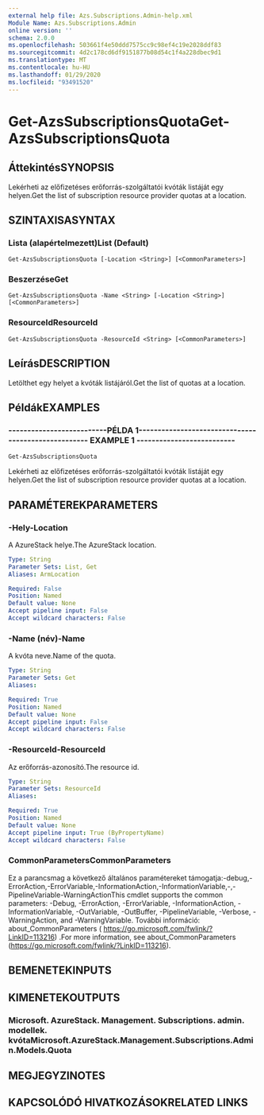 ```yaml
---
external help file: Azs.Subscriptions.Admin-help.xml
Module Name: Azs.Subscriptions.Admin
online version: ''
schema: 2.0.0
ms.openlocfilehash: 503661f4e50ddd7575cc9c98ef4c19e2028ddf83
ms.sourcegitcommit: 4d2c178cd6df9151877b08d54c1f4a228dbec9d1
ms.translationtype: MT
ms.contentlocale: hu-HU
ms.lasthandoff: 01/29/2020
ms.locfileid: "93491520"
---
```

# <span data-ttu-id="733ca-101">Get-AzsSubscriptionsQuota</span><span class="sxs-lookup"><span data-stu-id="733ca-101">Get-AzsSubscriptionsQuota</span></span>

## <span data-ttu-id="733ca-102">Áttekintés</span><span class="sxs-lookup"><span data-stu-id="733ca-102">SYNOPSIS</span></span>
<span data-ttu-id="733ca-103">Lekérheti az előfizetéses erőforrás-szolgáltatói kvóták listáját egy helyen.</span><span class="sxs-lookup"><span data-stu-id="733ca-103">Get the list of subscription resource provider quotas at a location.</span></span>

## <span data-ttu-id="733ca-104">SZINTAXISA</span><span class="sxs-lookup"><span data-stu-id="733ca-104">SYNTAX</span></span>

### <span data-ttu-id="733ca-105">Lista (alapértelmezett)</span><span class="sxs-lookup"><span data-stu-id="733ca-105">List (Default)</span></span>
```
Get-AzsSubscriptionsQuota [-Location <String>] [<CommonParameters>]
```

### <span data-ttu-id="733ca-106">Beszerzése</span><span class="sxs-lookup"><span data-stu-id="733ca-106">Get</span></span>
```
Get-AzsSubscriptionsQuota -Name <String> [-Location <String>] [<CommonParameters>]
```

### <span data-ttu-id="733ca-107">ResourceId</span><span class="sxs-lookup"><span data-stu-id="733ca-107">ResourceId</span></span>
```
Get-AzsSubscriptionsQuota -ResourceId <String> [<CommonParameters>]
```

## <span data-ttu-id="733ca-108">Leírás</span><span class="sxs-lookup"><span data-stu-id="733ca-108">DESCRIPTION</span></span>
<span data-ttu-id="733ca-109">Letölthet egy helyet a kvóták listájáról.</span><span class="sxs-lookup"><span data-stu-id="733ca-109">Get the list of quotas at a location.</span></span>

## <span data-ttu-id="733ca-110">Példák</span><span class="sxs-lookup"><span data-stu-id="733ca-110">EXAMPLES</span></span>

### <span data-ttu-id="733ca-111">--------------------------PÉLDA 1--------------------------</span><span class="sxs-lookup"><span data-stu-id="733ca-111">-------------------------- EXAMPLE 1 --------------------------</span></span>
```
Get-AzsSubscriptionsQuota
```

<span data-ttu-id="733ca-112">Lekérheti az előfizetéses erőforrás-szolgáltatói kvóták listáját egy helyen.</span><span class="sxs-lookup"><span data-stu-id="733ca-112">Get the list of subscription resource provider quotas at a location.</span></span>

## <span data-ttu-id="733ca-113">PARAMÉTEREK</span><span class="sxs-lookup"><span data-stu-id="733ca-113">PARAMETERS</span></span>

### <span data-ttu-id="733ca-114">-Hely</span><span class="sxs-lookup"><span data-stu-id="733ca-114">-Location</span></span>
<span data-ttu-id="733ca-115">A AzureStack helye.</span><span class="sxs-lookup"><span data-stu-id="733ca-115">The AzureStack location.</span></span>

```yaml
Type: String
Parameter Sets: List, Get
Aliases: ArmLocation

Required: False
Position: Named
Default value: None
Accept pipeline input: False
Accept wildcard characters: False
```

### <span data-ttu-id="733ca-116">-Name (név)</span><span class="sxs-lookup"><span data-stu-id="733ca-116">-Name</span></span>
<span data-ttu-id="733ca-117">A kvóta neve.</span><span class="sxs-lookup"><span data-stu-id="733ca-117">Name of the quota.</span></span>

```yaml
Type: String
Parameter Sets: Get
Aliases: 

Required: True
Position: Named
Default value: None
Accept pipeline input: False
Accept wildcard characters: False
```

### <span data-ttu-id="733ca-118">-ResourceId</span><span class="sxs-lookup"><span data-stu-id="733ca-118">-ResourceId</span></span>
<span data-ttu-id="733ca-119">Az erőforrás-azonosító.</span><span class="sxs-lookup"><span data-stu-id="733ca-119">The resource id.</span></span>

```yaml
Type: String
Parameter Sets: ResourceId
Aliases: 

Required: True
Position: Named
Default value: None
Accept pipeline input: True (ByPropertyName)
Accept wildcard characters: False
```

### <span data-ttu-id="733ca-120">CommonParameters</span><span class="sxs-lookup"><span data-stu-id="733ca-120">CommonParameters</span></span>
<span data-ttu-id="733ca-121">Ez a parancsmag a következő általános paramétereket támogatja:-debug,-ErrorAction,-ErrorVariable,-InformationAction,-InformationVariable,-,-PipelineVariable-WarningAction</span><span class="sxs-lookup"><span data-stu-id="733ca-121">This cmdlet supports the common parameters: -Debug, -ErrorAction, -ErrorVariable, -InformationAction, -InformationVariable, -OutVariable, -OutBuffer, -PipelineVariable, -Verbose, -WarningAction, and -WarningVariable.</span></span> <span data-ttu-id="733ca-122">További információ: about_CommonParameters ( https://go.microsoft.com/fwlink/?LinkID=113216) .</span><span class="sxs-lookup"><span data-stu-id="733ca-122">For more information, see about_CommonParameters (https://go.microsoft.com/fwlink/?LinkID=113216).</span></span>

## <span data-ttu-id="733ca-123">BEMENETEK</span><span class="sxs-lookup"><span data-stu-id="733ca-123">INPUTS</span></span>

## <span data-ttu-id="733ca-124">KIMENETEK</span><span class="sxs-lookup"><span data-stu-id="733ca-124">OUTPUTS</span></span>

### <span data-ttu-id="733ca-125">Microsoft. AzureStack. Management. Subscriptions. admin. modellek. kvóta</span><span class="sxs-lookup"><span data-stu-id="733ca-125">Microsoft.AzureStack.Management.Subscriptions.Admin.Models.Quota</span></span>

## <span data-ttu-id="733ca-126">MEGJEGYZI</span><span class="sxs-lookup"><span data-stu-id="733ca-126">NOTES</span></span>

## <span data-ttu-id="733ca-127">KAPCSOLÓDÓ HIVATKOZÁSOK</span><span class="sxs-lookup"><span data-stu-id="733ca-127">RELATED LINKS</span></span>

